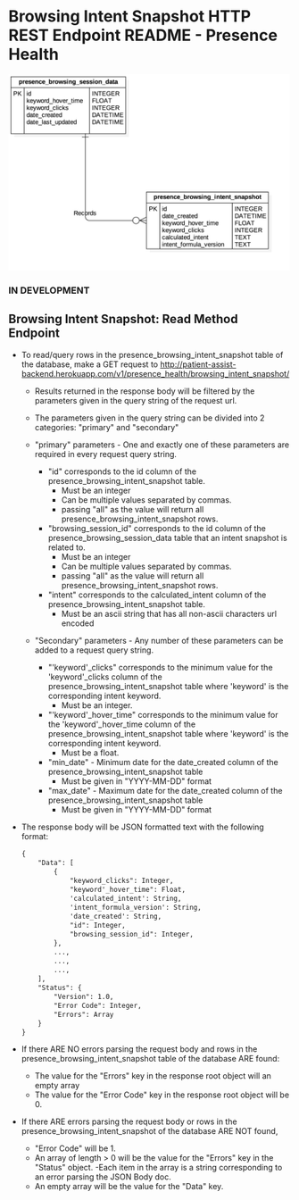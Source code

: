 # Browsing Intent Snapshot HTTP REST Endpoint README - Presence Health

![Browsing Intent Snapshot ERD - Presence Health](../../../db_erds/presence_health/presence_browsing_intent_snapshot_erd.jpg)

### IN DEVELOPMENT
## Browsing Intent Snapshot: Read Method Endpoint
- To read/query rows in the presence_browsing_intent_snapshot table of the database, make a GET request to
http://patient-assist-backend.herokuapp.com/v1/presence_health/browsing_intent_snapshot/
    - Results returned in the response body will be filtered by the parameters given in the query string of the request url.
    - The parameters given in the query string can be divided into 2 categories: "primary" and "secondary"
    
    - "primary" parameters - One and exactly one of these parameters are required in every request query string.
        - "id" corresponds to the id column of the presence_browsing_intent_snapshot table.
            - Must be an integer
            - Can be multiple values separated by commas.
            - passing "all" as the value will return all presence_browsing_intent_snapshot rows.
        - "browsing_session_id" corresponds to the id column of the presence_browsing_session_data table that an intent snapshot is related to.
            - Must be an integer
            - Can be multiple values separated by commas.
            - passing "all" as the value will return all presence_browsing_intent_snapshot rows.
        - "intent" corresponds to the calculated_intent column of the presence_browsing_intent_snapshot table.
            - Must be an ascii string that has all non-ascii characters url encoded
            
    - "Secondary" parameters - Any number of these parameters can be added to a request query string.
        - "'keyword'_clicks" corresponds to the minimum value for the 'keyword'_clicks column of the presence_browsing_intent_snapshot table where 'keyword' is the corresponding intent keyword.
            - Must be an integer.
        - "'keyword'_hover_time" corresponds to the minimum value for the 'keyword'_hover_time column of the presence_browsing_intent_snapshot table where 'keyword' is the corresponding intent keyword.
            - Must be a float.
        - "min_date" - Minimum date for the date_created column of the presence_browsing_intent_snapshot table
            - Must be given in "YYYY-MM-DD" format
        - "max_date" - Maximum date for the date_created column of the presence_browsing_intent_snapshot table
            - Must be given in "YYYY-MM-DD" format
    
- The response body will be JSON formatted text with the following format:
    ```
    {
        "Data": [
            {
                "keyword_clicks": Integer,
                "keyword'_hover_time": Float,
                'calculated_intent': String,
                'intent_formula_version': String,
                'date_created': String,
                "id": Integer,
                "browsing_session_id": Integer,
            },
            ...,
            ...,
            ...,
        ],
        "Status": {
            "Version": 1.0,
            "Error Code": Integer,
            "Errors": Array
        }
    }
    ```
  
- If there ARE NO errors parsing the request body and rows in the presence_browsing_intent_snapshot table of the database ARE found:
    - The value for the "Errors" key in the response root object will an empty array
    - The value for the "Error Code" key in the response root object will be 0. 
- If there ARE errors parsing the request body or rows in the presence_browsing_intent_snapshot of the database ARE NOT found,
    - "Error Code" will be 1.
    - An array of length > 0 will be the value for the "Errors" key in the "Status" object.
        -Each item in the array is a string corresponding to an error parsing the JSON Body doc.
    - An empty array will be the value for the "Data" key.
